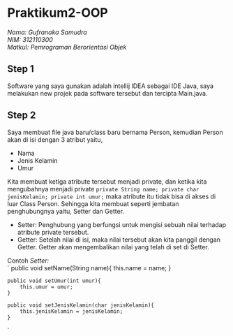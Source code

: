 # Praktikum2-OOP

*Nama: Gufranaka Samudra*</br>
*NIM: 312110300*</br>
*Matkul: Pemrograman Berorientasi Objek*</br>

## Step 1
Software yang saya gunakan adalah intellij IDEA sebagai IDE Java, saya melakukan new projek pada software tersebut dan tercipta Main.java.

## Step 2
Saya membuat file java baru/class baru bernama Person, kemudian Person akan di isi dengan 3 atribut yaitu,
- Nama
- Jenis Kelamin
- Umur

Kita membuat ketiga atribute tersebut menjadi private, dan ketika kita mengubahnya menjadi private 
`
private String name;
private char jenisKelamin;
private int umur;
`
maka atribute itu tidak bisa di akses di luar Class Person. Sehingga kita membuat seperti jembatan penghubungnya yaitu, Setter dan Getter.

- Setter: Penghubung yang berfungsi untuk mengisi sebuah nilai terhadap atribute private tersebut.
- Getter: Setelah nilai di isi, maka nilai tersebut akan kita panggil dengan Getter. Getter akan mengembalikan nilai yang telah di set di Setter.

Contoh *Setter:*</br>
`
public void setName(String name){
        this.name = name;
    }

    public void setUmur(int umur){
        this.umur = umur;
    }

    public void setJenisKelamin(char jenisKelamin){
        this.jenisKelamin = jenisKelamin;
    }
`
